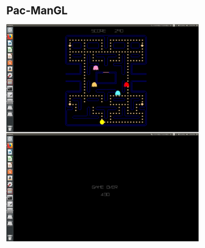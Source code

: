 # Pac-ManGL
![alt tag](https://github.com/CSEC-NITH/Pacman-gl/blob/master/screenshots/Screenshot%20from%202018-02-04%2021-42-51.png)
![alt tag](https://github.com/CSEC-NITH/Pacman-gl/blob/master/screenshots/Screenshot%20from%202018-02-04%2021-43-00.png)
